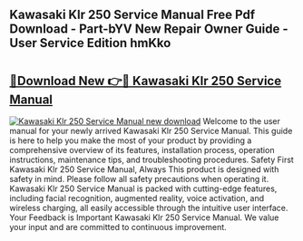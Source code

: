 ## Kawasaki Klr 250 Service Manual Free Pdf Download - Part-bYV New Repair Owner Guide - User Service Edition hmKko

# <h2><a href="http://bc35527.oget.top/?id=Kawasaki+Klr+250+Service+Manual">🔗Download New 👉🔴 Kawasaki Klr 250 Service Manual</a></h2>

[![Kawasaki Klr 250 Service Manual new download](https://i.imgur.com/5g1atiW.png)](http://bc35527.oget.top/?id=Kawasaki+Klr+250+Service+Manual)
Welcome to the user manual for your newly arrived Kawasaki Klr 250 Service Manual. This guide is here to help you make the most of your product by providing a comprehensive overview of its features, installation process, operation instructions, maintenance tips, and troubleshooting procedures. Safety First Kawasaki Klr 250 Service Manual, Always This product is designed with safety in mind. Please follow all safety precautions when operating it. Kawasaki Klr 250 Service Manual is packed with cutting-edge features, including facial recognition, augmented reality, voice activation, and wireless charging, all easily accessible through the intuitive user interface. Your Feedback is Important Kawasaki Klr 250 Service Manual. We value your input and are committed to continuous improvement.
